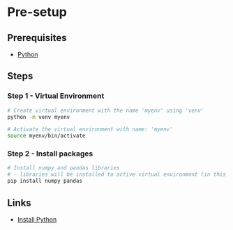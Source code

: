 # Pre-setup

## Prerequisites

* [Python][install_python]

## Steps

### Step 1 - Virtual Environment

```sh
# Create virtual environment with the name 'myenv' using 'venv'
python -m venv myenv

# Activate the virtual environment with name: 'myenv'
source myenv/bin/activate
```

### Step 2 - Install packages

```sh
# Install numpy and pandas libraries
# - libraries will be installed to active virtual environment (in this case 'myenv')
pip install numpy pandas
```

## Links

* [Install Python][install_python]

[install_python]: https://www.python.org/downloads/
